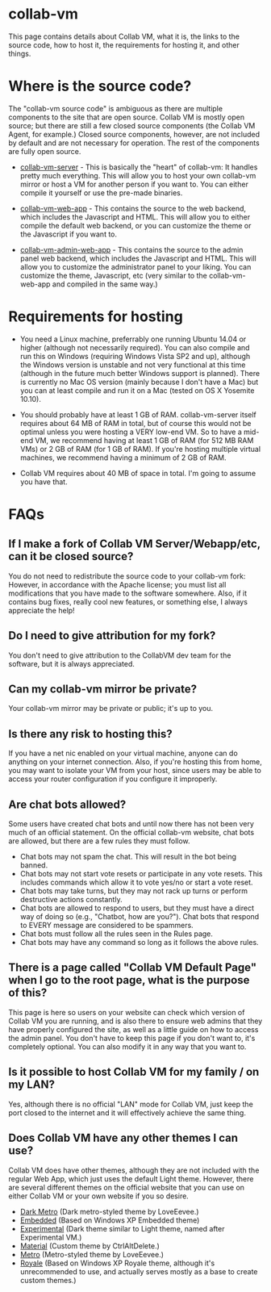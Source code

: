 # collab-vm
This page contains details about Collab VM, what it is, the links to the source code, how to host it, the requirements for hosting it, and other things.

# Where is the source code?
The "collab-vm source code" is ambiguous as there are multiple components to the site that are open source. Collab VM is mostly open source; but there are still a few closed source components (the Collab VM Agent, for example.) Closed source components, however, are not included by default and are not necessary for operation. The rest of the components are fully open source. 

* [collab-vm-server](https://github.com/computernewb/collab-vm-server) - This is basically the "heart" of collab-vm: It handles pretty much everything. This will allow you to host your own collab-vm mirror or host a VM for another person if you want to. You can either compile it yourself or use the pre-made binaries.

* [collab-vm-web-app](https://github.com/computernewb/collab-vm-web-app) - This contains the source to the web backend, which includes the Javascript and HTML. This will allow you to either compile the default web backend, or you can customize the theme or the Javascript if you want to.

* [collab-vm-admin-web-app](https://github.com/computernewb/collab-vm-admin-web-app) - This contains the source to the admin panel web backend, which includes the Javascript and HTML. This will allow you to customize the administrator panel to your liking. You can customize the theme, Javascript, etc (very similar to the collab-vm-web-app and compiled in the same way.)

# Requirements for hosting
* You need a Linux machine, preferrably one running Ubuntu 14.04 or higher (although not necessarily required). You can also compile and run this on Windows (requiring Windows Vista SP2 and up), although the Windows version is unstable and not very functional at this time (although in the future much better Windows support is planned). There is currently no Mac OS version (mainly because I don't have a Mac) but you can at least compile and run it on a Mac (tested on OS X Yosemite 10.10).

* You should probably have at least 1 GB of RAM. collab-vm-server itself requires about 64 MB of RAM in total, but of course this would not be optimal unless you were hosting a VERY low-end VM. So to have a mid-end VM, we recommend having at least 1 GB of RAM (for 512 MB RAM VMs) or 2 GB of RAM (for 1 GB of RAM).  If you're hosting multiple virtual machines, we recommend having a minimum of 2 GB of RAM.

* Collab VM requires about 40 MB of space in total. I'm going to assume you have that.

# FAQs

## If I make a fork of Collab VM Server/Webapp/etc, can it be closed source?
You do not need to redistribute the source code to your collab-vm fork: However, in accordance with the Apache license; you must list all modifications that you have made to the software somewhere. Also, if it contains bug fixes, really cool new features, or something else, I always appreciate the help!

## Do I need to give attribution for my fork?
You don't need to give attribution to the CollabVM dev team for the software, but it is always appreciated.

## Can my collab-vm mirror be private?
Your collab-vm mirror may be private or public; it's up to you.

## Is there any risk to hosting this?
If you have a net nic enabled on your virtual machine, anyone can do anything on your internet connection. Also, if you're hosting this from home, you may want to isolate your VM from your host, since users may be able to access your router configuration if you configure it improperly.

## Are chat bots allowed?
Some users have created chat bots and until now there has not been very much of an official statement. On the official collab-vm website, chat bots are allowed, but there are a few rules they must follow. 

* Chat bots may not spam the chat. This will result in the bot being banned.
* Chat bots may not start vote resets or participate in any vote resets. This includes commands which allow it to vote yes/no or start a vote reset. 
* Chat bots may take turns, but they may not rack up turns or perform destructive actions constantly.
* Chat bots are allowed to respond to users, but they must have a direct way of doing so (e.g., "Chatbot, how are you?"). Chat bots that respond to EVERY message are considered to be spammers.
* Chat bots must follow all the rules seen in the Rules page.
* Chat bots may have any command so long as it follows the above rules.

## There is a page called "Collab VM Default Page" when I go to the root page, what is the purpose of this?
This page is here so users on your website can check which version of Collab VM you are running, and is also there to ensure web admins that they have properly configured the site, as well as a little guide on how to access the admin panel. You don't have to keep this page if you don't want to, it's completely optional. You can also modify it in any way that you want to.

## Is it possible to host Collab VM for my family / on my LAN?
Yes, although there is no official "LAN" mode for Collab VM, just keep the port closed to the internet and it will effectively achieve the same thing.

## Does Collab VM have any other themes I can use?
Collab VM does have other themes, although they are not included with the regular Web App, which just uses the default Light theme. However, there are several different themes on the official website that you can use on either Collab VM or your own website if you so desire.

* [Dark Metro](http://computernewb.com/collab-vm/themes/dark-metro/) (Dark metro-styled theme by LoveEevee.)
* [Embedded](http://computernewb.com/collab-vm/themes/embedded/) (Based on Windows XP Embedded theme)
* [Experimental](http://computernewb.com/collab-vm/themes/experimental/) (Dark theme similar to Light theme, named after Experimental VM.)
* [Material](http://computernewb.com/collab-vm/themes/material/) (Custom theme by CtrlAltDelete.)
* [Metro](http://computernewb.com/collab-vm/themes/metro/) (Metro-styled theme by LoveEevee.)
* [Royale](http://computernewb.com/collab-vm/themes/royale/) (Based on Windows XP Royale theme, although it's unrecommended to use, and actually serves mostly as a base to create custom themes.)
